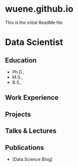 # wuene.github.io
This is the initial ReadMe file

# Data Scientist


## Education
- Ph.D., 								       		
- M.S.,        		
- B.S., 

## Work Experience




## Projects
### 


## Talks & Lectures


## Publications


- [Data Science Blog]